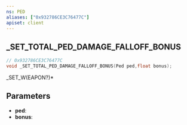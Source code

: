 ```yaml
---
ns: PED
aliases: ["0x932786CE3C76477C"]
apiset: client
---
```

## _SET_TOTAL_PED_DAMAGE_FALLOFF_BONUS

```c
// 0x932786CE3C76477C
void _SET_TOTAL_PED_DAMAGE_FALLOFF_BONUS(Ped ped,float bonus);
```

_SET_W(EAPON?)*

## Parameters
* **ped**:
* **bonus**:



